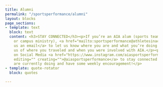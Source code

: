 ```yaml
---
title: Alumni
permalink: "/sportsperformance/alumni"
layout: blocks
page_sections:
- template: text
  block: text
  content: <h3>STAY CONNECTED</h3><p>If you’re an AIA alum (sports teams, camps, projects
    or campus ministry), <a href="mailto:sportsperformance@athletesinaction.org">send
    us an email</a> to let us know where you are and what you’re doing. Please remind
    us of where you traveled and when you were involved with AIA.</p><p>Follow us
    on Social Media <a href="https://www.instagram.com/aiasportsperformance/" title=""
    editing="" creating="">@aiasportsperformance</a> to stay connected with what we
    are currently doing and have some weekly encouragement!</p>
- template: quote-rotator
  block: quotes

---
```

